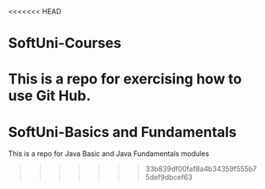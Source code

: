<<<<<<< HEAD
# SoftUni-Courses
This is a repo for exercising how to use Git Hub.
=======
# SoftUni-Basics and Fundamentals
This is a repo for Java Basic and Java Fundamentals modules
>>>>>>> 33b839df00faf8a4b34359f555b75def9dbcef63
